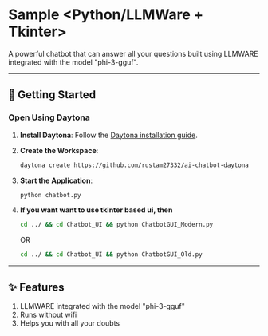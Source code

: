 # Sample <Python/LLMWare + Tkinter>

A powerful chatbot that can answer all your questions built using LLMWARE integrated with the model "phi-3-gguf".

---

## 🚀 Getting Started  

### Open Using Daytona  

1. **Install Daytona**: Follow the [Daytona installation guide](https://www.daytona.io/docs/installation/installation/).  
2. **Create the Workspace**:  
   ```bash  
   daytona create https://github.com/rustam27332/ai-chatbot-daytona 
   ```  

3. **Start the Application**:  
   ```bash  
   python chatbot.py
   ```

4. **If you want want to use tkinter based ui, then**
   ```bash
   cd ../ && cd Chatbot_UI && python ChatbotGUI_Modern.py
   ```
   OR
   ```bash
   cd ../ && cd Chatbot_UI && python ChatbotGUI_Old.py
   ```

---

## ✨ Features  
1. LLMWARE integrated with the model "phi-3-gguf"
2. Runs without wifi
3. Helps you with all your doubts